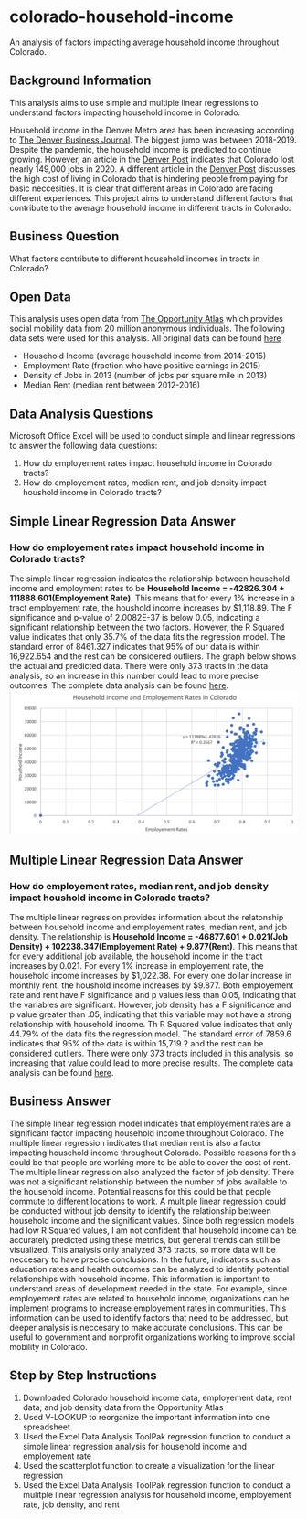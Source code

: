 # colorado-household-income
An analysis of factors impacting average household income throughout Colorado.
## Background Information
This analysis aims to use simple and multiple linear regressions to understand factors impacting household income in Colorado. 

Household income in the Denver Metro area has been increasing according to [The Denver Business Journal](https://www.bizjournals.com/denver/news/2020/12/24/denvers-average-income-keeps-growing.html). The biggest jump was between 2018-2019. Despite the pandemic, the household income is predicted to continue growing. However, an article in the [Denver Post](https://www.denverpost.com/2020/12/07/colorado-may-not-recover-jobs-lost-this-year-until-2023-c-u-forecasters-predict/) indicates that Colorado lost nearly 149,000 jobs in 2020. A different article in the [Denver Post](https://www.denverpost.com/2018/01/05/forget-middle-class-in-denver-it-takes-63000-a-year-for-a-family-to-just-subsist/) discusses the high cost of living in Colorado that is hindering people from paying for basic neccesities. It is clear that different areas in Colorado are facing different experiences. This project aims to understand different factors that contribute to the average household income in different tracts in Colorado.

## Business Question
What factors contribute to different household incomes in tracts in Colorado?

## Open Data
This analysis uses open data from [The Opportunity Atlas](https://opportunityatlas.org) which provides social mobility data from 20 million anonymous individuals. 
The following data sets were used for this analysis. All original data can be found [here](https://github.com/cshah13/colorado-household-income/blob/main/Original%20Data.xlsx)
- Household Income (average household income from 2014-2015)
- Employment Rate (fraction who have positive earnings in 2015)
- Density of Jobs in 2013 (number of jobs per square mile in 2013)
- Median Rent (median rent between 2012-2016)

## Data Analysis Questions
Microsoft Office Excel will be used to conduct simple and linear regressions to answer the following data questions:
1. How do employement rates impact household income in Colorado tracts?
2. How do employement rates, median rent, and job density impact houshold income in Colorado tracts?

## Simple Linear Regression Data Answer
### How do employement rates impact household income in Colorado tracts?
The simple linear regression indicates the relationship between household income and employment rates to be __Household Income = -42826.304 + 111888.601(Employement Rate)__. This means that for every 1% increase in a tract employement rate, the houshold income increases by $1,118.89. The F significance and p-value of 2.0082E-37 is below 0.05, indicating a significant relationship between the two factors. However, the R Squared value indicates that only 35.7% of the data fits the regression model. The standard error of 8461.327 indicates that 95% of our data is within 16,922.654 and the rest can be considered outliers. The graph below shows the actual and predicted data. There were only 373 tracts in the data analysis, so an increase in this number could lead to more precise outcomes. The complete data analysis can be found [here](https://github.com/cshah13/colorado-household-income/blob/main/Data%20Analysis.xlsx).
![alttext](https://github.com/cshah13/colorado-household-income/blob/main/Simple%20Linear%20Regression%20Graph.png)

## Multiple Linear Regression Data Answer
### How do employement rates, median rent, and job density impact houshold income in Colorado tracts?
The multiple linear regression provides information about the relatonship between household income and employement rates, median rent, and job density. The relationship is __Household Income = -46877.601 + 0.021(Job Density) + 102238.347(Employement Rate) + 9.877(Rent)__. This means that for every additional job available, the household income in the tract increases by 0.021. For every 1% increase in employement rate, the household income increases by $1,022.38. For every one dollar increase in monthly rent, the houshold income increases by $9.877. Both employement rate and rent have F significance and p values less than 0.05, indicating that the variables are significant. However, job density has a F significance and p value greater than .05, indicating that this variable may not have a strong relationship with household income. Th R Squared value indicates that only 44.79% of the data fits the regression model. The standard error of 7859.6 indicates that 95% of the data is within 15,719.2 and the rest can be considered outliers. There were only 373 tracts included in this analysis, so increasing that value could lead to more precise results. The complete data analysis can be found [here](https://github.com/cshah13/colorado-household-income/blob/main/Data%20Analysis.xlsx).

## Business Answer
The simple linear regression model indicates that employement rates are a significant factor impacting household income throughout Colorado. The multiple linear regression indicates that median rent is also a factor impacting household income throughout Colorado. Possible reasons for this could be that people are working more to be able to cover the cost of rent. The multiple linear regression also analyzed the factor of job density. There was not a significant relationship between the number of jobs available to the household income. Potential reasons for this could be that people commute to different locations to work. A multiple linear regression could be conducted without job density to identify the relationship between household income and the significant values. Since both regression models had low R Squared values, I am not confident that household income can be accurately predicted using these metrics, but general trends can still be visualized. This analysis only analyzed 373 tracts, so more data will be neccesary to have precise conclusions. In the future, indicators such as education rates and health outcomes can be analyzed to identify potential relationships with household income. This information is important to understand areas of development needed in the state. For example, since employement rates are related to household income, organizations can be implement programs to increase employement rates in communities. This information can be used to identify factors that need to be addressed, but deeper analysis is neccesary to make accurate conclusions. This can be useful to government and nonprofit organizations working to improve social mobility in Colorado.

## Step by Step Instructions
1. Downloaded Colorado household income data, employement data, rent data, and job density data from the Opportunity Atlas
2. Used V-LOOKUP to reorganize the important information into one spreadsheet
3. Used the Excel Data Analysis ToolPak regression function to conduct a simple linear regression analysis for household income and employement rate
4. Used the scatterplot function to create a visualization for the linear regression
5. Used the Excel Data Analysis ToolPak regression function to conduct a mulitple linear regression analysis for household income, employement rate, job density, and rent

